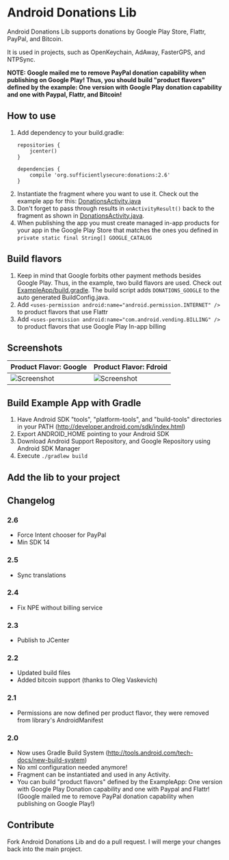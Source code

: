 # Android Donations Lib

Android Donations Lib supports donations by Google Play Store, Flattr, PayPal, and Bitcoin.

It is used in projects, such as OpenKeychain, AdAway, FasterGPS, and NTPSync.

**NOTE: Google mailed me to remove PayPal donation capability when publishing on Google Play! Thus, you should build "product flavors" defined by the example: One version with Google Play donation capability and one with Paypal, Flattr, and Bitcoin!**

## How to use

1. Add dependency to your build.gradle:
    ```
    repositories {
        jcenter()
    }

    dependencies {
        compile 'org.sufficientlysecure:donations:2.6'
    }
    ```
2. Instantiate the fragment where you want to use it. Check out the example app for this: [DonationsActivity.java](https://github.com/sufficientlysecure/donations/blob/master/example/src/main/java/org/sufficientlysecure/donations/example/DonationsActivity.java)
3. Don't forget to pass through results in ``onActivityResult()`` back to the fragment as shown in [DonationsActivity.java](https://github.com/sufficientlysecure/donations/blob/master/example/src/main/java/org/sufficientlysecure/donations/example/DonationsActivity.java).
4. When publishing the app you must create managed in-app products for your app in the Google Play Store that matches the ones you defined in ``private static final String[] GOOGLE_CATALOG``

## Build flavors
1. Keep in mind that Google forbits other payment methods besides Google Play. Thus, in the example, two build flavors are used. Check out [ExampleApp/build.gradle](https://github.com/sufficientlysecure/donations/blob/master/example/build.gradle). The build script adds ``DONATIONS_GOOGLE`` to the auto generated BuildConfig.java.
2. Add ``<uses-permission android:name="android.permission.INTERNET" />`` to product flavors that use Flattr
3. Add ``<uses-permission android:name="com.android.vending.BILLING" />`` to product flavors that use Google Play In-app billing


## Screenshots

| Product Flavor: Google | Product Flavor: Fdroid |
|------------------------|------------------------|
| ![Screenshot](https://github.com/sufficientlysecure/donations/raw/master/screenshot-google.png) | ![Screenshot](https://github.com/sufficientlysecure/donations/raw/master/screenshot-fdroid.png) |


## Build Example App with Gradle

1. Have Android SDK "tools", "platform-tools", and "build-tools" directories in your PATH (http://developer.android.com/sdk/index.html)
2. Export ANDROID_HOME pointing to your Android SDK
3. Download Android Support Repository, and Google Repository using Android SDK Manager
4. Execute ``./gradlew build``

## Add the lib to your project

## Changelog
### 2.6
* Force Intent chooser for PayPal
* Min SDK 14

### 2.5
* Sync translations

### 2.4
* Fix NPE without billing service

### 2.3
* Publish to JCenter

### 2.2
* Updated build files
* Added bitcoin support (thanks to Oleg Vaskevich)

### 2.1
* Permissions are now defined per product flavor, they were removed from library's AndroidManifest

### 2.0
* Now uses Gradle Build System (http://tools.android.com/tech-docs/new-build-system)
* No xml configuration needed anymore!
* Fragment can be instantiated and used in any Activity.
* You can build "product flavors" defined by the ExampleApp: One version with Google Play Donation capability and one with Paypal and Flattr! (Google mailed me to remove PayPal donation capability when publishing on Google Play!)

## Contribute

Fork Android Donations Lib and do a pull request. I will merge your changes back into the main project.

